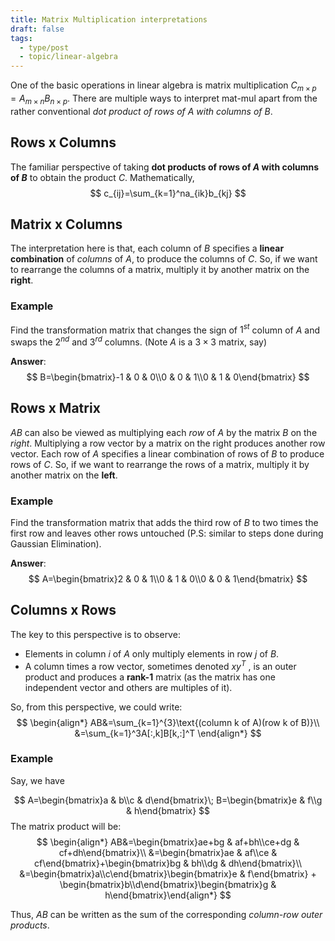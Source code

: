 ```yaml
---
title: Matrix Multiplication interpretations
draft: false
tags:
  - type/post
  - topic/linear-algebra
---
```


One of the basic operations in linear algebra is matrix multiplication $C_{m\times{p}}=A_{m\times{n}}B_{n\times{p}}$. There are multiple ways to interpret mat-mul apart from the rather conventional *dot product of rows of $A$ with columns of $B$*.

## Rows x Columns
The familiar perspective of taking **dot products of rows of $A$ with columns of $B$** to obtain the product $C$. Mathematically,
$$
c_{ij}=\sum_{k=1}^na_{ik}b_{kj}
$$

## Matrix x Columns
The interpretation here is that, each column of $B$ specifies a **linear combination** of *columns* of $A$, to produce the columns of $C$. So, if we want to rearrange the columns of a matrix, multiply it by another matrix on the **right**.

### Example
Find the transformation matrix that changes the sign of $1^{st}$ column of $A$ and swaps the $2^{nd}$ and $3^{rd}$ columns. (Note $A$ is a $3\times{3}$ matrix, say)

**Answer**: 
$$
B=\begin{bmatrix}-1 & 0 & 0\\0 & 0 & 1\\0 & 1 & 0\end{bmatrix}
$$

## Rows x Matrix
$AB$ can also be viewed as multiplying each *row* of $A$ by the matrix $B$ on the *right*. Multiplying a row vector by a matrix on the right produces another row vector. Each row of $A$ specifies a linear combination of rows of $B$ to produce rows of $C$. So, if we want to rearrange the rows of a matrix, multiply it by another matrix on the **left**.

### Example
Find the transformation matrix that adds the third row of $B$ to two times the first row and leaves other rows untouched (P.S: similar to steps done during Gaussian Elimination).

**Answer**: 
$$
A=\begin{bmatrix}2 & 0 & 1\\0 & 1 & 0\\0 & 0 & 1\end{bmatrix}
$$

## Columns x Rows
The key to this perspective is to observe: 
- Elements in column $i$ of $A$ only multiply elements in row $j$ of $B$.
- A column times a row vector, sometimes denoted $xy^T$ , is an outer product and produces a **rank-1** matrix (as the matrix has one independent vector and others are multiples of it).

So, from this perspective, we could write: 
$$
\begin{align*}
AB&=\sum_{k=1}^{3}\text{(column k of A)(row k of B)}\\
&=\sum_{k=1}^3A[:,k]B[k,:]^T
\end{align*}
$$

### Example
Say, we have 

$$
A=\begin{bmatrix}a & b\\c & d\end{bmatrix}\;
B=\begin{bmatrix}e & f\\g & h\end{bmatrix}
$$ 
The matrix product will be:
$$
\begin{align*}
AB&=\begin{bmatrix}ae+bg & af+bh\\ce+dg & cf+dh\end{bmatrix}\\
&=\begin{bmatrix}ae & af\\ce & cf\end{bmatrix}+\begin{bmatrix}bg & bh\\dg & dh\end{bmatrix}\\
&=\begin{bmatrix}a\\c\end{bmatrix}\begin{bmatrix}e & f\end{bmatrix} + \begin{bmatrix}b\\d\end{bmatrix}\begin{bmatrix}g & h\end{bmatrix}\end{align*}
$$

Thus, $AB$ can be written as the sum of the corresponding *column-row outer products*.

<div class="bmac-script">
  <script type="text/javascript" src="https://cdnjs.buymeacoffee.com/1.0.0/button.prod.min.js" data-name="bmc-button" data-slug="ajkdrag" data-color="#dc143c" data-emoji="☕"  data-font="Cookie" data-text="Buy me a coffee" data-outline-color="#ffffff" data-font-color="#ffffff" data-coffee-color="#FFDD00" ></script>
</div>